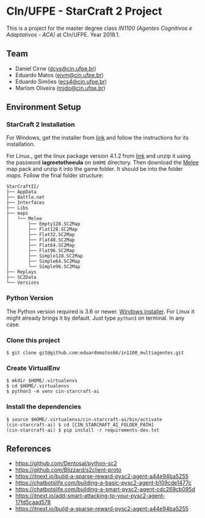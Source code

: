 # CIn/UFPE - StarCraft 2 Project
This is a project for the master degree class *IN1100 (Agentes Cognitivos e Adaptativos - ACA)* at CIn/UFPE. Year 2018.1. 

## Team
* Daniel Cirne (dcvs@cin.ufpe.br)
* Eduardo Matos (ejvm@cin.ufpe.br)
* Eduardo Simões (ecs4@cin.ufpe.br)
* Marlom Oliveira (mjdo@cin.ufpe.br)

## Environment Setup

### StarCraft 2 Installation
For Windows, get the installer from [link](https://us.battle.net/account/download/) and follow the instructions for its installation.

For Linux., get the linux package version 4.1.2 from [link](http://blzdistsc2-a.akamaihd.net/Linux/SC2.4.1.2.60604_2018_05_16.zip) and unzip it using the password **iagreetotheeula** on `$HOME` directory. Then download the [Melee](http://blzdistsc2-a.akamaihd.net/MapPacks/Melee.zip) map pack and unzip it into the game folder. It should be into the folder *maps*. Follow the final folder structure:
```shell
StarCraftII/
├── AppData
├── Battle.net
├── Interfaces
├── Libs
├── maps
│   └── Melee
│       ├── Empty128.SC2Map
│       ├── Flat128.SC2Map
│       ├── Flat32.SC2Map
│       ├── Flat48.SC2Map
│       ├── Flat64.SC2Map
│       ├── Flat96.SC2Map
│       ├── Simple128.SC2Map
│       ├── Simple64.SC2Map
│       └── Simple96.SC2Map
├── Replays
├── SC2Data
└── Versions
```

### Python Version
The Python version required is 3.6 or newer.
[Windows installer](https://www.python.org/ftp/python/3.6.5/python-3.6.5.exe). For Linux it might already brings it by default. Just type `python3` on terminal. In any case.

### Clone this project
```shell
$ git clone git@github.com:eduardomatos66/in1100_multiagentes.git
```

### Create VirtualEnv 
```shell
$ mkdir $HOME/.virtualenvs
$ cd $HOME/.virtualenvs
$ python3 -m venv cin-starcraft-ai
```

### Install the dependencies
```shell
$ source $HOME/.virtualenvs/cin-starcraft-ai/bin/activate
(cin-starcraft-ai) $ cd [CIN_STARCRAFT_AI_FOLDER_PATH]
(cin-starcraft-ai) $ pip install -r requirements-dev.txt
```


## References
* https://github.com/Dentosal/python-sc2
* https://github.com/Blizzard/s2client-proto
* https://itnext.io/build-a-sparse-reward-pysc2-agent-a44e94ba5255
* https://chatbotslife.com/building-a-basic-pysc2-agent-b109cde1477c
* https://chatbotslife.com/building-a-smart-pysc2-agent-cdc269cb095d
* https://itnext.io/add-smart-attacking-to-your-pysc2-agent-17fd5caad578
* https://itnext.io/build-a-sparse-reward-pysc2-agent-a44e94ba5255
